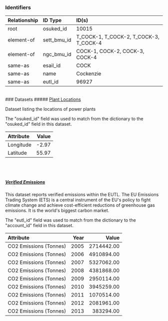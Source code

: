 ### Identifiers

| Relationship   | ID Type     | ID(s)                                  |
|:---------------|:------------|:---------------------------------------|
| root           | osuked_id   | 10015                                  |
| element-of     | sett_bmu_id | T_COCK-1, T_COCK-2, T_COCK-3, T_COCK-4 |
| element-of     | ngc_bmu_id  | COCK-1, COCK-2, COCK-3, COCK-4         |
| same-as        | esail_id    | COCK                                   |
| same-as        | name        | Cockenzie                              |
| same-as        | eutl_id     | 96927                                  |

<br>
### Datasets
##### <a href="https://raw.githubusercontent.com/OSUKED/Dictionary-Datasets/main/datasets/plant-locations/datapackage.json">Plant Locations</a>

Dataset listing the locations of power plants

The "osuked_id" field was used to match from the dictionary to the "osuked_id" field in this dataset.

| Attribute   |   Value |
|:------------|--------:|
| Longitude   |   -2.97 |
| Latitude    |   55.97 |

<br><br>
##### <a href="https://raw.githubusercontent.com/OSUKED/Dictionary-Datasets/main/datasets/verified-emissions/datapackage.json">Verified Emissions</a>

This dataset reports verified emissions within the EUTL. The EU Emissions Trading System (ETS) is a central instrument of the EU's policy to fight climate change and achieve cost-efficient reductions of greenhouse gas emissions. It is the world's biggest carbon market.

The "eutl_id" field was used to match from the dictionary to the "account_id" field in this dataset.

| Attribute              |   Year |      Value |
|:-----------------------|-------:|-----------:|
| CO2 Emissions (Tonnes) |   2005 | 2714442.00 |
| CO2 Emissions (Tonnes) |   2006 | 4910894.00 |
| CO2 Emissions (Tonnes) |   2007 | 5327062.00 |
| CO2 Emissions (Tonnes) |   2008 | 4381868.00 |
| CO2 Emissions (Tonnes) |   2009 | 2950114.00 |
| CO2 Emissions (Tonnes) |   2010 | 3945259.00 |
| CO2 Emissions (Tonnes) |   2011 | 1070514.00 |
| CO2 Emissions (Tonnes) |   2012 | 2081961.00 |
| CO2 Emissions (Tonnes) |   2013 |  383294.00 |
